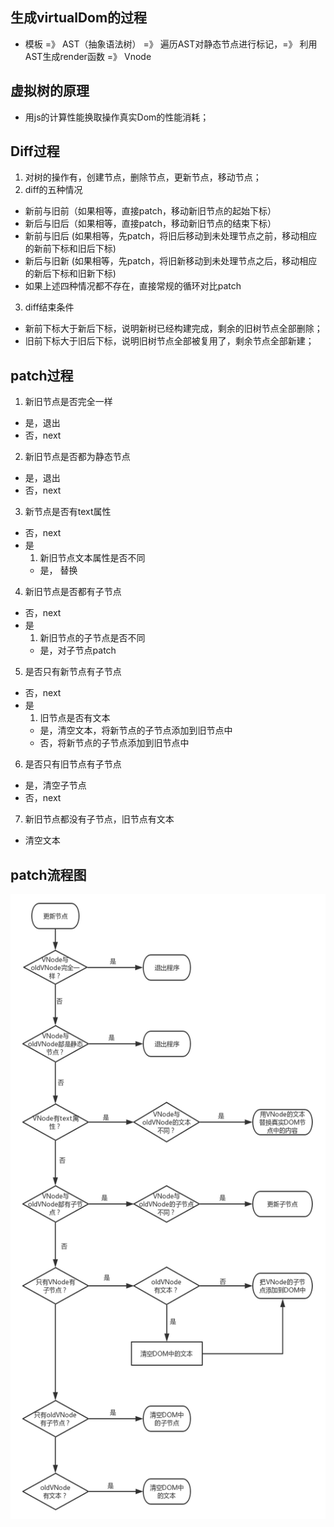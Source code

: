 ## 生成virtualDom的过程
- 模板 =》 AST（抽象语法树） =》 遍历AST对静态节点进行标记，=》 利用AST生成render函数 =》 Vnode

## 虚拟树的原理
- 用js的计算性能换取操作真实Dom的性能消耗；

## Diff过程
1. 对树的操作有，创建节点，删除节点，更新节点，移动节点；
2. diff的五种情况 
- 新前与旧前（如果相等，直接patch，移动新旧节点的起始下标）
- 新后与旧后（如果相等，直接patch，移动新旧节点的结束下标）
- 新前与旧后 (如果相等，先patch，将旧后移动到未处理节点之前，移动相应的新前下标和旧后下标)
- 新后与旧新 (如果相等，先patch，将旧新移动到未处理节点之后，移动相应的新后下标和旧新下标)
- 如果上述四种情况都不存在，直接常规的循环对比patch
3. diff结束条件
- 新前下标大于新后下标，说明新树已经构建完成，剩余的旧树节点全部删除；
- 旧前下标大于旧后下标，说明旧树节点全部被复用了，剩余节点全部新建；

## patch过程
1. 新旧节点是否完全一样
- 是，退出
- 否，next
2. 新旧节点是否都为静态节点
- 是，退出
- 否，next
3. 新节点是否有text属性
- 否，next
- 是
  1. 新旧节点文本属性是否不同
  - 是， 替换
4. 新旧节点是否都有子节点
- 否，next
- 是
  1. 新旧节点的子节点是否不同
  - 是，对子节点patch
5. 是否只有新节点有子节点
- 否，next
- 是
  1. 旧节点是否有文本
  - 是，清空文本，将新节点的子节点添加到旧节点中
  - 否，将新节点的子节点添加到旧节点中
6. 是否只有旧节点有子节点
- 是，清空子节点
- 否，next
7. 新旧节点都没有子节点，旧节点有文本
- 清空文本

## patch流程图
<img src="https://github.com/BaoGuoSen/Job/blob/master/imgs/patch.png" alt="图片替换文本" width="800" height="1000" align="bottom" />
